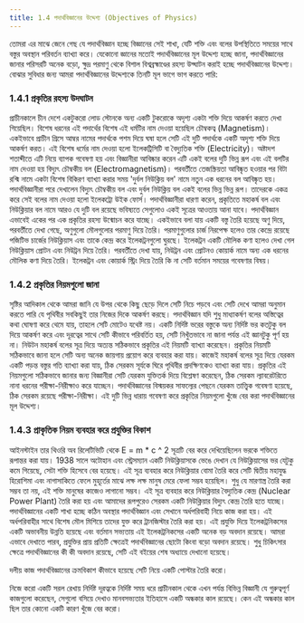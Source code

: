 ```yaml
---
title: 1.4 পদার্থবিজ্ঞানের উদ্দেশ্য (Objectives of Physics)
---
```

তোমরা এর মাঝে জেনে গেছ যে পদার্থবিজ্ঞান হচ্ছে বিজ্ঞানের সেই শাখা, যেটি শক্তি এবং বলের উপস্থিতিতে সময়ের সাথে বস্তুর অবস্থান পরিবর্তন ব্যাখ্যা করে। যেকোনো জ্ঞানের মতোই পদার্থবিজ্ঞানের মূল উদ্দেশ্য হচ্ছে জানা, পদার্থবিজ্ঞানের জানার পরিসরটি অনেক বড়ো, ক্ষুদ্র পরমাণু থেকে বিশাল বিশ্বব্রহ্মাণ্ডের রহস্য উদ্ঘাটন করাই হচ্ছে পদার্থবিজ্ঞানের উদ্দেশ্য। বোঝার সুবিধার জন্য আমরা পদার্থবিজ্ঞানের উদ্দেশ্যকে তিনটি মূল ভাগে ভাগ করতে পারি:
### 1.4.1 প্রকৃতির রহস্য উদঘাটন
প্রাচীনকালে চীন দেশে একটুকরো লোড স্টোনকে অন্য একটি টুকরোকে অদৃশ্য একটা শক্তি দিয়ে আকর্ষণ করতে দেখা গিয়েছিল। বিশেষ ধরনের এই পদার্থের বিশেষ এই ধর্মটির নাম দেওয়া হয়েছিল চৌম্বকত্ব (Magnetism)। একইভাবে প্রাচীন গ্রিসে আম্বর নামের পদার্থকে পশম দিয়ে ঘষা হলে সেটি এই দুটি পদার্থকে একটি অদৃশ্য শক্তি দিয়ে আকর্ষণ করত। এই বিশেষ ধর্মের নাম দেওয়া হলো ইলেকট্রিসিটি বা বৈদ্যুতিক শক্তি (Electricity)। অষ্টাদশ শতাব্দীতে এটি নিয়ে ব্যাপক গবেষণা হয় এবং বিজ্ঞানীরা আবিষ্কার করেন এটি একই বলের দুটি ভিন্ন রূপ এবং এই বলটির নাম দেওয়া হয় বিদ্যুৎ চৌম্বকীয় বল (Electromagnetism)। পরবর্তীতে তেজস্ক্রিয়তা আবিষ্কৃত হওয়ার পর বিটা রশ্মি নামে একটা বিশেষ বিকিরণ ব্যাখ্যা করার সময় 'দুর্বল নিউক্লিয় বল' নামে নতুন এক ধরনের বল আবিষ্কৃত হয়। পদার্থবিজ্ঞানীরা পরে দেখালেন বিদ্যুৎ চৌম্বকীয় বল এবং দুর্বল নিউক্লিয় বল একই বলের ভিন্ন ভিন্ন রূপ। তাদেরকে একত্র করে সেই বলের নাম দেওয়া হলো ইলেকট্রো উইক ফোর্স। পদার্থবিজ্ঞানীরা ধারণা করেন, প্রকৃতিতে মহাকর্ষ বল এবং নিউক্লিয়ার বল নামে আরও যে দুটি বল রয়েছে ভবিষ্যতে সেগুলোও একই সূত্রের আওতায় আনা যাবে।
পদার্থবিজ্ঞান এভাবেই একের পর এক প্রকৃতির রহস্য উন্মোচন করে যাচ্ছে। একইভাবে বলা যায় একটি বস্তু তৈরি হয়েছে অণু দিয়ে, পরবর্তীতে দেখা গেছে, অণুগুলো মৌলগুলোর পরমাণু দিয়ে তৈরি। পরমাণুগুলোর চার্জ নিরপেক্ষ হলেও তার কেন্দ্রে রয়েছে পজিটিভ চার্জের নিউক্লিয়াস এবং তাকে কেন্দ্র করে ইলেকট্রনগুলো ঘুরছে। ইলেকট্রন একটি মৌলিক কণা হলেও দেখা গেল নিউক্লিয়াস প্রোটন এবং নিউট্রন দিয়ে তৈরি। পরবর্তীতে দেখা যায়, নিউট্রন এবং প্রোটনও কোয়ার্ক নামে অন্য এক ধরনের মৌলিক কণা দিয়ে তৈরি। ইলেকট্রন এবং কোয়ার্ক স্ট্রিং দিয়ে তৈরি কি না সেটি বর্তমান সময়ের গবেষণার বিষয়।

### 1.4.2 প্রকৃতির নিয়মগুলো জানা
সৃষ্টির আদিকাল থেকে আমরা জানি যে উপর থেকে কিছু ছেড়ে দিলে সেটি নিচে পড়বে এবং সেটি দেখে আমরা অনুমান করতে পারি যে পৃথিবীর সবকিছুই তার নিজের দিকে আকর্ষণ করছে। পদার্থবিজ্ঞান যদি শুধু মাধ্যাকর্ষণ বলের অস্তিত্বের কথা ঘোষণা করে থেমে যায়, তাহলে সেটি মোটেও যথেষ্ট নয়। একটি নির্দিষ্ট ভরের বস্তুকে অন্য নির্দিষ্ট ভর কতটুকু বল দিয়ে আকর্ষণ করে এবং দূরত্বের সাথে সেটি কীভাবে পরিবর্তিত হয়, সেটি নিখুঁতভাবে না জানা পর্যন্ত এই জ্ঞানটুকু পূর্ণ হয় না। নিউটন মহাকর্ষ বলের সূত্র দিয়ে অত্যন্ত সঠিকভাবে প্রকৃতির এই নিয়মটি ব্যাখ্যা করেছেন। প্রকৃতির নিয়মটি সঠিকভাবে জানা হলে সেটি অন্য অনেক জায়গায় প্রয়োগ করে ব্যবহার করা যায়। কাজেই মহাকর্ষ বলের সূত্র
দিয়ে যেরকম একটি পড়ন্ত বস্তুর গতি ব্যাখ্যা করা যায়, ঠিক সেরকম সূর্যকে ঘিরে পৃথিবীর প্রদক্ষিণকেও ব্যাখ্যা করা যায়। প্রকৃতির এই নিয়মগুলো সঠিকভাবে জানার জন্য বিজ্ঞানীরা সেটি যেরকম যুক্তিতর্ক দিয়ে বিশ্লেষণ করেছেন, ঠিক সেরকম ল্যাবরেটরিতে নানা ধরনের পরীক্ষা-নিরীক্ষাও করে যাচ্ছেন। পদার্থবিজ্ঞানের বিস্ময়কর সাফল্যের পেছনে যেরকম তাত্ত্বিক গবেষণা হয়েছে, ঠিক সেরকম রয়েছে পরীক্ষা-নিরীক্ষা। এই দুটি ভিন্ন ধারায় গবেষণা করে প্রকৃতির নিয়মগুলো খুঁজে বের করা পদার্থবিজ্ঞানের মূল উদ্দেশ্য।

### 1.4.3 প্রাকৃতিক নিয়ম ব্যবহার করে প্রযুক্তির বিকাশ
আইনস্টাইন তার থিওরি অব রিলেটিভিটি থেকে E = m * c ^ 2 সূত্রটি বের করে দেখিয়েছিলেন ভরকে শক্তিতে রূপান্তর করা যায়। 1938 সালে অটোহান এবং স্ট্রেসম্যান একটি নিউক্লিয়াসকে ভেঙে দেখান যে নিউক্লিয়াসের ভর যেটুকু কমে গিয়েছে, সেটা শক্তি হিসেবে বের হয়েছে। এই সূত্র ব্যবহার করে নিউক্লিয়ার বোমা তৈরি করে সেটি দ্বিতীয় মহাযুদ্ধ হিরোশিমা এবং নাগাসাকিতে ফেলে মুহূর্তের মাঝে লক্ষ লক্ষ মানুষ মেরে ফেলা সম্ভব হয়েছিল। শুধু যে মারণাস্ত্র তৈরি করা সম্ভব তা নয়, এই শক্তি মানুষের কাজেও লাগানো সম্ভব। এই সূত্র ব্যবহার করে নিউক্লিয়ার বৈদ্যুতিক কেন্দ্র (Nuclear Power Plant) তৈরি করা হয় এবং আমাদের রূপপুরেও সেরকম একটি নিউক্লিয়ার বিদ্যুৎ কেন্দ্র তৈরি হতে যাচ্ছে।
পদার্থবিজ্ঞানের একটি শাখা হচ্ছে কঠিন অবস্থার পদার্থবিজ্ঞান এবং সেখানে অর্ধপরিবাহী নিয়ে কাজ করা হয়। এই অর্ধপরিবাহীর সাথে বিশেষ মৌল মিশিয়ে তাদের যুক্ত করে ট্রানজিস্টার তৈরি করা হয়। এই প্রযুক্তি দিয়ে ইলেকট্রনিকসের একটি অভাবনীয় উন্নতি হয়েছে এবং বর্তমান সভ্যতায় এই ইলেকট্রনিকসের একটি অনেক বড় অবদান রয়েছে।
আমরা এভাবে দেখাতে পারব, প্রযুক্তির প্রায় প্রতিটি ক্ষেত্রেই পদার্থবিজ্ঞানের ছোটো কিংবা বড়ো অবদান রয়েছে। শুধু চিকিৎসার ক্ষেত্রে পদার্থবিজ্ঞানের কী কী অবদান রয়েছে, সেটি এই বইয়ের শেষ অধ্যায়ে দেখানো হয়েছে।

দলীয় কাজ
পদার্থবিজ্ঞানের ক্রমবিকাশ কীভাবে হয়েছে সেটি নিয়ে একটি পোস্টার তৈরি করো।

নিজে করো
একটি সরল রেখায় নির্দিষ্ট দূরত্বকে নির্দিষ্ট সময় ধরে প্রাচীনকাল থেকে এখন পর্যন্ত বিভিন্ন বিজ্ঞানী যে গুরুত্বপূর্ণ কাজগুলো করেছেন, সেগুলো বসিয়ে দেখাও মানবসভ্যতার ইতিহাসে একটি অন্ধকার কাল রয়েছে। কেন এই অন্ধকার কাল ছিল তার কোনো একটি কারণ খুঁজে বের করো।
